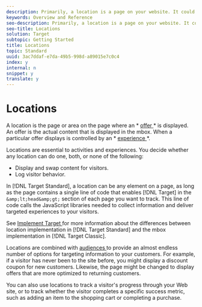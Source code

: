 ```yaml
---
description: Primarily, a location is a page on your website. It could also refer to a place in a mobile app, an email, or any other place where you run an optimization.
keywords: Overview and Reference
seo-description: Primarily, a location is a page on your website. It could also refer to a place in a mobile app, an email, or any other place where you run an optimization.
seo-title: Locations
solution: Target
subtopic: Getting Started
title: Locations
topic: Standard
uuid: 3ac7ddaf-e7da-49b5-998d-a89015e7c0c4
index: y
internal: n
snippet: y
translate: y
---
```


# Locations

A location is the page or area on the page where an * [ offer ](../c_intro/c_offers.md#concept_40CA4EEBF72C430395ADB96C3A3D7DF4)* is displayed. An offer is the actual content that is displayed in the mbox. When a particular offer displays is controlled by an * [ experience ](../c_intro/c_experience.md#concept_B91F0F36E9F24AA58A3C6BC0A02871E8)*. 

Locations are essential to activities and experiences. You decide whether any location can do one, both, or none of the following: 


* Display and swap content for visitors.
* Log visitor behavior.


In [!DNL  Target Standard], a location can be any element on a page, as long as the page contains a single line of code that enables [!DNL  Target] in the ` &amp;lt;head&amp;gt;` section of each page you want to track. This line of code calls the JavaScript libraries needed to collect information and deliver targeted experiences to your visitors. 

See [ Implement Target ](../c_seting_up_target/c_implementing_target/c_target-implement.md#concept_60B748DE4293488F917E8F1FA4C7E9EB) for more information about the differences between location implementation in [!DNL  Target Standard] and the mbox implementation in [!DNL  Target Classic]. 

Locations are combined with [ audiences ](../c_intro/c_about_segments.md#concept_7CC998E8AC9C44F2926435D171361774) to provide an almost endless number of options for targeting information to your customers. For example, if a visitor has never been to the site before, you might display a discount coupon for new customers. Likewise, the page might be changed to display offers that are more optimized to returning customers. 

You can also use locations to track a visitor's progress through your Web site, or to track whether the visitor completes a specific success metric, such as adding an item to the shopping cart or completing a purchase. 
